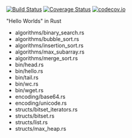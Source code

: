 [![Build Status](https://api.travis-ci.org/alopatindev/rust-experiments.svg?branch=master)](https://travis-ci.org/alopatindev/rust-experiments)
[![Coverage Status](https://coveralls.io/repos/github/alopatindev/rust-experiments/badge.svg?branch=master)](https://coveralls.io/github/alopatindev/rust-experiments?branch=master)
[![codecov.io](http://codecov.io/github/alopatindev/rust-experiments/coverage.svg?branch=master)](https://codecov.io/github/alopatindev/rust-experiments?branch=master)

"Hello Worlds" in Rust
* algorithms/binary_search.rs
* algorithms/bubble_sort.rs
* algorithms/insertion_sort.rs
* algorithms/max_subarray.rs
* algorithms/merge_sort.rs
* bin/head.rs
* bin/hello.rs
* bin/tail.rs
* bin/wc.rs
* bin/wget.rs
* encoding/base64.rs
* encoding/unicode.rs
* structs/bitset_iterators.rs
* structs/bitset.rs
* structs/list.rs
* structs/max_heap.rs
